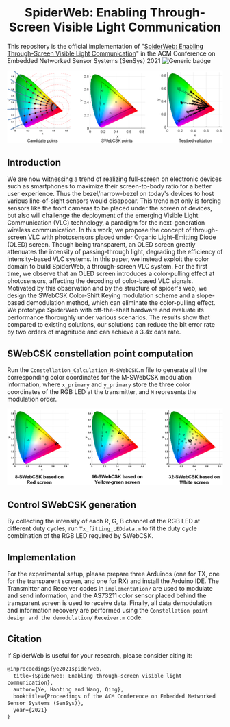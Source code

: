 <h1 align="center"> SpiderWeb: Enabling Through-Screen Visible Light Communication</h1>

This repository is the official implementation of "[SpiderWeb: Enabling Through-Screen Visible Light Communication](https://doi.org/10.1145/3485730.3485948)"
in the ACM Conference on Embedded Networked Sensor Systems (SenSys) 2021 
![Generic badge](https://img.shields.io/badge/code-official-green.svg)

![overview1](./Overview1.png)

## Introduction
We are now witnessing a trend of realizing full-screen on electronic devices such as smartphones to maximize their screen-to-body ratio for a better user experience. Thus the bezel/narrow-bezel on today's devices to host various line-of-sight sensors would disappear. This trend not only is forcing sensors like the front cameras to be placed under the screen of devices, but also will challenge the deployment of the emerging Visible Light Communication (VLC) technology, a paradigm for the next-generation wireless communication. In this work, we propose the concept of through-screen VLC with photosensors placed under Organic Light-Emitting Diode (OLED) screen. Though being transparent, an OLED screen greatly attenuates the intensity of passing-through light, degrading the efficiency of intensity-based VLC systems. In this paper, we instead exploit the color domain to build SpiderWeb, a through-screen VLC system. For the first time, we observe that an OLED screen introduces a color-pulling effect at photosensors, affecting the decoding of color-based VLC signals. Motivated by this observation and by the structure of spider's web, we design the SWebCSK Color-Shift Keying modulation scheme and a slope-based demodulation method, which can eliminate the color-pulling effect. We prototype SpiderWeb with off-the-shelf hardware and evaluate its performance thoroughly under various scenarios. The results show that compared to existing solutions, our solutions can reduce the bit error rate by two orders of magnitude and can achieve a 3.4x data rate.

## SWebCSK constellation point computation
Run the `Constellation_Calculation_M-SWebCSK.m` file to generate all the corresponding color coordinates for the M-SWebCSK modulation information, where `x_primary` and `y_primary` store the three color coordinates of the RGB LED at the transmitter, and `M` represents the modulation order.

![overview2](./Overview2.png)

## Control SWebCSK generation
By collecting the intensity of each R, G, B channel of the RGB LED at different duty cycles, run `Tx_fitting_LEDdata.m` to fit the duty cycle combination of the RGB LED required by SWebCSK.


## Implementation
For the experimental setup, please prepare three Arduinos (one for TX, one for the transparent screen, and one for RX) and install the Arduino IDE. The Transmitter and Receiver codes in `implementation/` are used to modulate and send information, and the AS73211 color sensor placed behind the transparent screen is used to receive data. Finally, all data demodulation and information recovery are performed using the `Constellation point design and the demodulation/` `Receiver.m` code.

## Citation

If SpiderWeb is useful for your research, please consider citing it:

```
@inproceedings{ye2021spiderweb,
  title={Spiderweb: Enabling through-screen visible light communication},
  author={Ye, Hanting and Wang, Qing},
  booktitle={Proceedings of the ACM Conference on Embedded Networked Sensor Systems (SenSys)},
  year={2021}
}
```